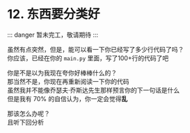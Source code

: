# 12. 东西要分类好

::: danger
暂未完工，敬请期待
:::

虽然有点突然，但是，能可以看一下你已经写了多少行代码了吗？  
你应该，已经在你的 `main.py` 里面，写了100+行的代码了吧

你是不是以为我现在夸你好棒棒什么的？  
那当然不是，你现在再重新阅读一下你的代码  
虽然我并不能像乔瑟夫·乔斯达先生那样预言你的下一句话是什么  
但是我有 70% 的自信认为，你一定会觉得**乱**

那该怎么办呢？  
且听下回分析
